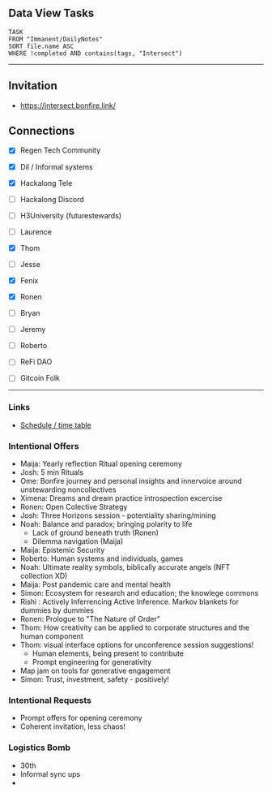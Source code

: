 ## Data View Tasks
```dataview
TASK 
FROM "Immanent/DailyNotes"
SORT file.name ASC
WHERE !completed AND contains(tags, "Intersect")
```
---

## Invitation
- https://intersect.bonfire.link/

## Connections
- [x] Regen Tech Community
- [x] Dil / Informal systems
- [x] Hackalong Tele
- [ ] Hackalong Discord
- [ ] H3University (futurestewards)
- [ ] Laurence
- [x] Thom
- [ ] Jesse
- [x] Fenix
- [x] Ronen
- [ ] Bryan
- [ ] Jeremy
- [ ] Roberto
- [ ] ReFi DAO
- [ ] Gitcoin Folk


---

### Links
- [Schedule / time table](https://docs.google.com/spreadsheets/d/12GQaUCCpwq8pkU-s8R18koTE_NU9xKDk2G1ew1tUriY/edit?usp=sharing)

### Intentional Offers
- Maija: Yearly reflection Ritual opening ceremony
- Josh: 5 min Rituals
- Ome: Bonfire journey and personal insights and innervoice around unstewarding noncollectives
- Ximena: Dreams and dream practice introspection excercise
- Ronen: Open Colective Strategy 
- Josh: Three Horizons session - potentiality sharing/mining
- Noah: Balance and paradox; bringing polarity to life
	- Lack of ground beneath truth (Ronen)
	- Dilemma navigation (Maija)
- Maija: Epistemic Security
- Roberto: Human systems and individuals, games
- Noah: Ultimate reality symbols, biblically accurate angels (NFT collection XD)
- Maija: Post pandemic care and mental health
- Simon: Ecosystem for research and education; the knowlege commons
- Rishi : Actively Inferrencing Active Inference. Markov blankets for dummies by dummies
- Ronen: Prologue to "The Nature of Order"
- Thom: How creativity can be applied to corporate structures and the human component
- Thom: visual interface options for unconference session suggestions!
	- Human elements, being present to contribute
	- Prompt engineering for generativity
- Map jam on tools for generative engagement
- Simon: Trust, investment, safety - positively!

### Intentional Requests
- Prompt offers for opening ceremony
- Coherent invitation, less chaos!

### Logistics Bomb
- 30th
- Informal sync ups 
- 

























